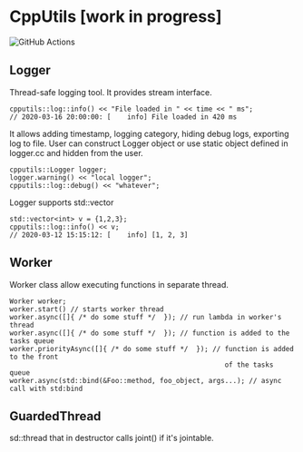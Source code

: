 # CppUtils [work in progress]
![GitHub Actions](https://github.com/kost13/cpp-utils/workflows/cpp-utils-ci/badge.svg)

## Logger 
Thread-safe logging tool. It provides stream interface.
```
cpputils::log::info() << "File loaded in " << time << " ms";
// 2020-03-16 20:00:00: [    info] File loaded in 420 ms
```
It allows adding timestamp, logging category, hiding debug logs, exporting log to file.
User can construct Logger object or use static object defined in logger.cc and hidden from the user.
```
cpputils::Logger logger;
logger.warning() << "local logger";
cpputils::log::debug() << "whatever";
```

Logger supports std::vector 
```
std::vector<int> v = {1,2,3};
cpputils::log::info() << v;
// 2020-03-12 15:15:12: [    info] [1, 2, 3]
```

## Worker
Worker class allow executing functions in separate thread.
```
Worker worker;
worker.start() // starts worker thread
worker.async([]{ /* do some stuff */  }); // run lambda in worker's thread
worker.async([]{ /* do some stuff */  }); // function is added to the tasks queue
worker.priorityAsync([]{ /* do some stuff */  }); // function is added to the front
                                                     of the tasks queue
worker.async(std::bind(&Foo::method, foo_object, args...); // async call with std:bind
```

## GuardedThread
sd::thread that in destructor calls joint() if it's jointable.
